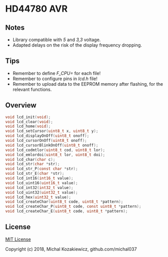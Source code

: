 # HD44780 AVR

## Notes
* Library compatible with *5* and *3,3* voltage.
* Adapted delays on the risk of the display frequency dropping.

## Tips
* Remember to define *F_CPU=* for each file!
* Remember to configure pins in *lcd.h* file!
* Remember to upload data to the EEPROM memory after flashing, for the relevant functions.

## Overview
```c
void lcd_init(void);
void lcd_clear(void);
void lcd_home(void);
void lcd_setCursor(uint8_t x, uint8_t y);
void lcd_displayOnOff(uint8_t onoff);
void lcd_cursorOnOff(uint8_t onoff);
void lcd_cursorBlinkOnOff(uint8_t onoff);
void lcd_codmtlor(uint8_t cod, uint8_t lor);
void lcd_emlordoi(uint8_t lor, uint8_t doi);
void lcd_char(char c);
void lcd_str(char *str);
void lcd_str_P(const char *str);
void lcd_str_E(char *str);
void lcd_int16(int16_t value);
void lcd_uint16(uint16_t value);
void lcd_int32(int32_t value);
void lcd_uint32(uint32_t value);
void lcd_hex(uint32_t value);
void lcd_createChar(uint8_t code, uint8_t *pattern);
void lcd_createChar_P(uint8_t code, const uint8_t *pattern);
void lcd_createChar_E(uint8_t code, uint8_t *pattern);
```
## License
[MIT License](license.txt)

Copyright (c) 2018, Michal Kozakiewicz, github.com/michal037
